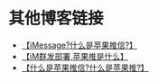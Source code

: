 # 其他博客链接

- [【iMessage?什么是苹果推信?】](hhttps://t.me/IMEAX)
- [【iM群发部署,苹果推是什么】](https://t.me/IMEAX)
- [【什么是苹果推信?什么是苹果推?】](https://t.me/IMEAX)
